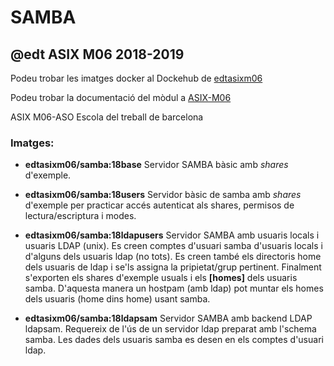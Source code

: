 # SAMBA
## @edt ASIX M06 2018-2019


Podeu trobar les imatges docker al Dockehub de [edtasixm06](https://hub.docker.com/u/edtasixm06/)

Podeu trobar la documentació del mòdul a [ASIX-M06](https://sites.google.com/site/asixm06edt/)

ASIX M06-ASO Escola del treball de barcelona

### Imatges:

* **edtasixm06/samba:18base** Servidor SAMBA bàsic amb *shares* d'exemple.

* **edtasixm06/samba:18users** Servidor bàsic de samba amb *shares* d'exemple per practicar accés autenticat als
shares, permisos de lectura/escriptura i modes.

* **edtasixm06/samba:18ldapusers** Servidor SAMBA amb usuaris locals i usuaris LDAP (unix). Es creen comptes d'usuari
samba d'usuaris locals i d'alguns dels usuaris ldap (no tots). Es creen també els directoris home dels usuaris de ldap 
i se'ls assigna la pripietat/grup pertinent. Finalment s'exporten els shares d'exemple usuals i els **[homes]** dels 
usuaris samba. D'aquesta manera un hostpam (amb ldap) pot muntar els homes dels usuaris (home dins home) usant samba.
	
* **edtasixm06/samba:18ldapsam** Servidor SAMBA amb backend LDAP ldapsam. Requereix de l'ús de un servidor ldap preparat
amb l'schema samba. Les dades dels usuaris samba es desen en els comptes d'usuari ldap.


